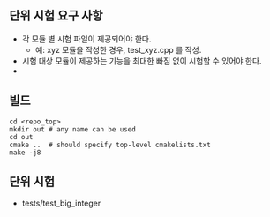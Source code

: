 


## 단위 시험 요구 사항
- 각 모듈 별 시험 파일이 제공되어야 한다.
  - 예: xyz 모듈을 작성한 경우, test_xyz.cpp 를 작성.
- 시험 대상 모듈이 제공하는 기능을 최대한 빠짐 없이 시험할 수 있어야 한다.
-


## 빌드

```
cd <repo_top>
mkdir out # any name can be used
cd out
cmake ..  # should specify top-level cmakelists.txt
make -j8

```


## 단위 시험
- tests/test_big_integer





